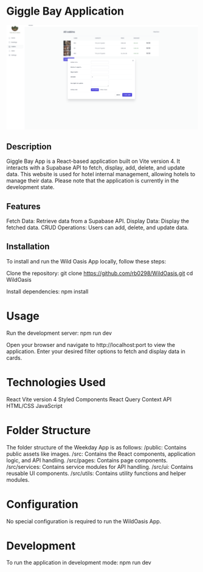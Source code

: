 # Giggle Bay Application

![Giggle Bay App Screenshot](/public/wildOasis1.png)

## Description

Giggle Bay App is a React-based application built on Vite version 4. It interacts with a Supabase API to fetch, display, add, delete, and update data. This website is used for hotel internal management, allowing hotels to manage their data. Please note that the application is currently in the development state.

## Features

Fetch Data: Retrieve data from a Supabase API.
Display Data: Display the fetched data.
CRUD Operations: Users can add, delete, and update data.

## Installation

To install and run the Wild Oasis App locally, follow these steps:

Clone the repository:
git clone https://github.com/rb0298/WildOasis.git
cd WildOasis

Install dependencies:
npm install

# Usage

Run the development server:
npm run dev

Open your browser and navigate to http://localhost:port to view the application.
Enter your desired filter options to fetch and display data in cards.

# Technologies Used

React
Vite version 4
Styled Components
React Query
Context API
HTML/CSS
JavaScript

# Folder Structure

The folder structure of the Weekday App is as follows:
/public: Contains public assets like images.
/src: Contains the React components, application logic, and API handling.
/src/pages: Contains page components.
/src/services: Contains service modules for API handling.
/src/ui: Contains reusable UI components.
/src/utils: Contains utility functions and helper modules.

# Configuration

No special configuration is required to run the WildOasis App.

# Development

To run the application in development mode:
npm run dev
